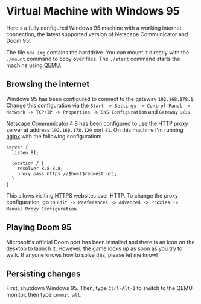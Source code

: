 Virtual Machine with Windows 95
===============================

Here's a fully configured Windows 95 machine with a working internet
connection, the latest supported version of Netscape Communicator and
Doom 95!

The file `hda.img` contains the harddrive. You can mount it directly
with the `./mount` command to copy over files. The `./start` command
starts the machine using [QEMU](https://www.qemu.org/).


Browsing the internet
---------------------

Windows 95 has been configured to connect to the gateway
`192.168.178.1`. Change this configuration via the `Start -> Settings
-> Control Panel -> Network -> TCP/IP -> Properties -> DNS
Configuration` and `Gateway` tabs.

Netscape Communicator 4.8 has been configured to use the HTTP proxy
server at address `192.168.178.129` port `81`. On this machine I'm
running [nginx](https://nginx.org) with the following configuration:

    server {
      listen 81;

      location / {
        resolver 8.8.8.8;
        proxy_pass https://$host$request_uri;
      }
    }

This allows visiting HTTPS websites over HTTP. To change the proxy
configuration, go to `Edit -> Preferences -> Advanced -> Proxies ->
Manual Proxy Configuration`.


Playing Doom 95
---------------

Microsoft's official Doom port has been installed and there is an icon
on the desktop to launch it. However, the game locks up as soon as you
try to walk. If anyone knows how to solve this, please let me know!


Persisting changes
------------------

First, shutdown Windows 95. Then, type `Ctrl-Alt-2` to switch to the
QEMU monitor, then type `commit all`.
